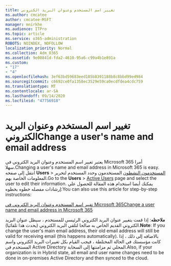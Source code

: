 ```yaml
---
title: تغيير اسم المستخدم وعنوان البريد الكتروني
ms.author: cmcatee
author: cmcatee-MSFT
manager: mnirkhe
ms.audience: ITPro
ms.topic: article
ms.service: o365-administration
ROBOTS: NOINDEX, NOFOLLOW
localization_priority: Normal
ms.collection: Adm_O365
ms.assetid: 9e00841d-fda2-4610-95a6-c99a4b1e891a
ms.custom:
- "17"
- "4"
ms.openlocfilehash: 3ef63bd59683eed105b8391188b8c8bbd99ed984
ms.sourcegitcommit: c6692ce0fa1358ec3529e59ca0ecdfdea4cdc759
ms.translationtype: MT
ms.contentlocale: ar-SA
ms.lasthandoff: 09/14/2020
ms.locfileid: "47756918"
---
```

# <a name="change-a-users-name-and-email-address"></a><span data-ttu-id="87f82-102">تغيير اسم المستخدم وعنوان البريد الكتروني</span><span class="sxs-lookup"><span data-stu-id="87f82-102">Change a user's name and email address</span></span>

<span data-ttu-id="87f82-103">يعتبر تغيير اسم المستخدم وعنوان البريد الكتروني في Microsoft 365 أمرا سهلا.</span><span class="sxs-lookup"><span data-stu-id="87f82-103">Changing a user's name and email address in Microsoft 365 is easy.</span></span> <span data-ttu-id="87f82-104">انتقل إلى صفحه **Users** \> [المستخدمون النشطون](https://go.microsoft.com/fwlink/p/?linkid=834822) المستخدمون وحدد المستخدم لتحرير المعلومات الخاصة بهم.</span><span class="sxs-lookup"><span data-stu-id="87f82-104">Go to the **Users** \> [Active Users](https://go.microsoft.com/fwlink/p/?linkid=834822) page and select the user to edit their information.</span></span> <span data-ttu-id="87f82-105">يمكنك أيضا استخدام هذه المقالة للحصول علي إرشادات مفصله خطوه بخطوه:</span><span class="sxs-lookup"><span data-stu-id="87f82-105">You can also use this article for step-by-step instructions:</span></span>
  
[<span data-ttu-id="87f82-106">تغيير اسم المستخدم وعنوان البريد الكتروني في Microsoft 365</span><span class="sxs-lookup"><span data-stu-id="87f82-106">Change a user name and email address in Microsoft 365</span></span>](https://docs.microsoft.com/microsoft-365/admin/add-users/change-a-user-name-and-email-address)
  
 <span data-ttu-id="87f82-107">**ملاحظه**: إذا قمت بتغيير عنوان البريد الكتروني الرئيسي للمستخدم ، سيظل عنوان البريد الكتروني القديم الخاص به صالحا لتلقي البريد الكتروني (يحدث هذا تلقائيا).</span><span class="sxs-lookup"><span data-stu-id="87f82-107">**Note**: If you change the user's main email address, their old email address will still be valid for receiving email (this happens automatically).</span></span> <span data-ttu-id="87f82-108">بالاضافه إلى ذلك ، إذا كانت مؤسستك في الحالة المختلطة ، فيجب القيام بكل تغييرات البريد الكتروني واسم المستخدم في Active Directory المحلي ثم مزامنتها إلى السحابة.</span><span class="sxs-lookup"><span data-stu-id="87f82-108">Also, if your organization is in Hybrid state, all email and user name changes need to be done in on-premises Active Directory and then synced to the cloud.</span></span>